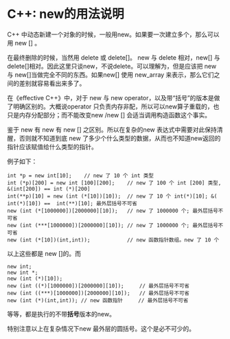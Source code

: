 # C++: new的用法说明

C++ 中动态新建一个对象的时候，一般用new。如果要一次建立多个，那么可以用 new [] 。

在最终删除的时候，当然用 delete 或 delete[]。 new 与 delete 相对，new[] 与 delete[]相对。因此这里只谈new，不说delete。可以理解为，但是应该把 new 与 new[]当做完全不同的东西。如果new[] 使用  new_array 来表示，那么它们之间的差别就容易看出来多了。

在《effective C++》中，对于 new 与 new operator，以及带“括号”的版本是做了明确区别的。大概说operator 只负责内存非配，所以可以new算子重载的，也只是内存分配部分；而不能改变new /new [] 会适当调用构造函数这个事实。

鉴于 new 有 new 有 new [] 之区别。所以在复杂的new 表达式中需要对此保持清醒，否则就不知道到底 new 了多少个什么类型的数据，从而也不知道new返回的指针应该赋值给什么类型的指针。

例子如下：
```
int *p = new int[10];    // new 了 10 个 int 类型
int (*p)[200] = new int [100][200];    // new 了 100 个 int [200] 类型, &(int[200]) == int (*)[200]
int(**p)[10] = new (int (*[10])[10]);  // new 了 10 个 int(*)[10]; &( int(*)[10]) ==  int(**)[10]; 最外层括号不可省
new (int (*[1000000])[2000000][10]);   // new 了 1000000 个; 最外层括号不可省
new (int (***[1000000])[2000000][10]); // new 了 1000000 个; 最外层括号不可省
new (int (*[10])(int,int));            // new 函数指针数组。new 了 10 个 
```

以上这些都是 new []的。而

```
new int;
new int *;
new (int (*)[10]);
new (int ((*)[1000000])[2000000][10]);     // 最外层括号不可省
new (int ((***)[1000000])[2000000][10]);   // 最外层括号不可省
new (int (*)(int,int)); // new 函数指针     // 最外层括号不可省
```

等等，都是执行的不带**括号**版本的new。

特别注意以上在复杂情况下new 最外层的圆括号。这个是必不可少的。
